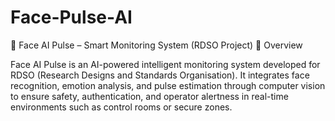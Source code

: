 # Face-Pulse-AI
🧠 Face AI Pulse – Smart Monitoring System (RDSO Project)
🚀 Overview

Face AI Pulse is an AI-powered intelligent monitoring system developed for RDSO (Research Designs and Standards Organisation).
It integrates face recognition, emotion analysis, and pulse estimation through computer vision to ensure safety, authentication, and operator alertness in real-time environments such as control rooms or secure zones.
